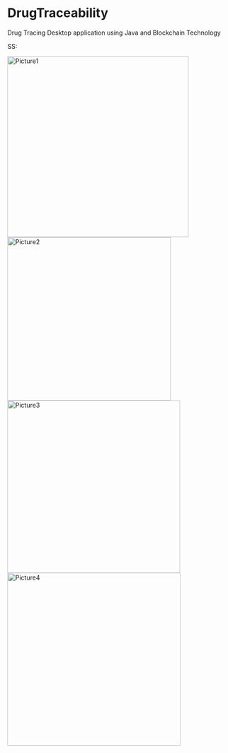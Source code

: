 # DrugTraceability

Drug Tracing Desktop application using Java and Blockchain Technology

SS:

<img width="409" alt="Picture1" src="https://github.com/sanket-pardeshi/DrugTraceability/assets/80804872/d71e3932-22c8-4e94-9d38-bbf5028fcdb9">
<img width="369" alt="Picture2" src="https://github.com/sanket-pardeshi/DrugTraceability/assets/80804872/fa0899bd-3d92-490f-a343-1f6afce40ab0">
<img width="390" alt="Picture3" src="https://github.com/sanket-pardeshi/DrugTraceability/assets/80804872/be9986d3-18fb-485e-912d-4a0022072fb3">
<img width="391" alt="Picture4" src="https://github.com/sanket-pardeshi/DrugTraceability/assets/80804872/cddb537f-01ed-4272-9253-f9b17c8b9a7a">
